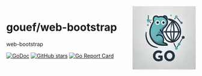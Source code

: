 <img align=right width="168" src="docs/gouef_logo.png">

# gouef/web-bootstrap
web-bootstrap


[![GoDoc](https://pkg.go.dev/badge/github.com/gouef/web-bootstrap.svg)](https://pkg.go.dev/github.com/gouef/web-bootstrap)
[![GitHub stars](https://img.shields.io/github/stars/gouef/web-bootstrap?style=social)](https://github.com/gouef/web-bootstrap/stargazers)
[![Go Report Card](https://goreportcard.com/badge/github.com/gouef/web-bootstrap)](https://goreportcard.com/report/github.com/gouef/web-bootstrap)
